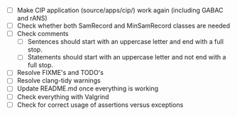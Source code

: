- [ ] Make CIP application (source/apps/cip/) work again (including GABAC and rANS)
- [ ] Check whether both SamRecord and MinSamRecord classes are needed
- [ ] Check comments
  - [ ] Sentences should start with an uppercase letter and end with a full stop.
  - [ ] Statements should start with an uppercase letter and not end with a full stop.
- [ ] Resolve FIXME's and TODO's
- [ ] Resolve clang-tidy warnings
- [ ] Update README.md once everything is working
- [ ] Check everything with Valgrind
- [ ] Check for correct usage of assertions versus exceptions
